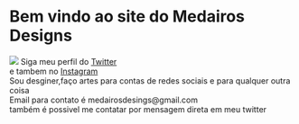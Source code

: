 
<html>
<body>
<h1> Bem vindo ao site do Medairos Designs </h1>
<img src="https://cdn.dicionariopopular.com/imagens/lanso-a-braba-fdp-54n.jpg">
Siga meu perfil do <a href="https://twitter.com/DesignMedairos"> Twitter </a>
<br> e tambem no <a href="https://www.instagram.com/medeirosmf29/?hl=pt-br"> Instagram </a>
<br> Sou desginer,faço artes para contas de redes sociais e para qualquer outra coisa
<br> Email para contato é medairosdesings@gmail.com
<br> também é possivel me contatar por mensagem direta em meu twitter
</body>
</html>
